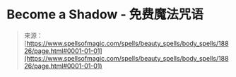 <!--yml

category: 未分类

date: 2024-06-12 19:00:26

-->

# Become a Shadow - 免费魔法咒语

> 来源：[https://www.spellsofmagic.com/spells/beauty_spells/body_spells/18826/page.html#0001-01-01](https://www.spellsofmagic.com/spells/beauty_spells/body_spells/18826/page.html#0001-01-01)
